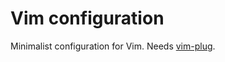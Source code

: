 # Vim configuration
Minimalist configuration for Vim. Needs [vim-plug](https://github.com/junegunn/vim-plug).
